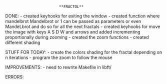 							**FRACTOL**


DONE:
	- created keyhooks for exiting the window
	- created function where mandelbrot Mandelbrot or 1 can be passed as parameters or even MandeLbrot and do so for all the next fractals
	- created keyhooks for move the image with keys A S D W and arrows and added incrementing proportionally during zooming
	- created the zoom functions
	- created different shading


STUFF FOR TODAY:
	- create the colors shading for the fractal depending on n iterations
	- program the zoom to follow the mouse




IMPROVEMENTS:
	- need to rewrite Makefile in libft/


ERRORS:
